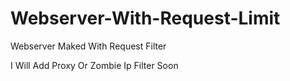 # Webserver-With-Request-Limit
Webserver Maked With Request Filter 

I Will Add Proxy Or Zombie Ip Filter Soon
